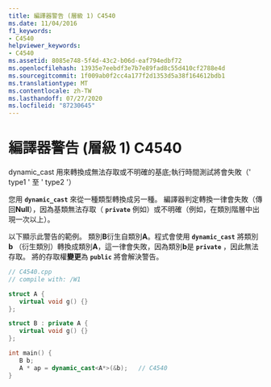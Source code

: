 ```yaml
---
title: 編譯器警告 (層級 1) C4540
ms.date: 11/04/2016
f1_keywords:
- C4540
helpviewer_keywords:
- C4540
ms.assetid: 8085e748-5f4d-43c2-b06d-eaf794edbf72
ms.openlocfilehash: 13935e7eebdf3e7b7e89fad8c55d410cf2788e4d
ms.sourcegitcommit: 1f009ab0f2cc4a177f2d1353d5a38f164612bdb1
ms.translationtype: MT
ms.contentlocale: zh-TW
ms.lasthandoff: 07/27/2020
ms.locfileid: "87230645"
---
```

# <a name="compiler-warning-level-1-c4540"></a>編譯器警告 (層級 1) C4540

dynamic_cast 用來轉換成無法存取或不明確的基底;執行時間測試將會失敗（' type1 ' 至 ' type2 '）

您用 **`dynamic_cast`** 來從一種類型轉換成另一種。 編譯器判定轉換一律會失敗（傳回**Null**），因為基類無法存取（ **`private`** 例如）或不明確（例如，在類別階層中出現一次以上）。

以下顯示此警告的範例。 類別**B**衍生自類別**A**。程式會使用 **`dynamic_cast`** 將類別**b** （衍生類別）轉換成類別**A**，這一律會失敗，因為類別**b**是 **`private`** ，因此無法存取。 將的存取權**變更**為 **`public`** 將會解決警告。

```cpp
// C4540.cpp
// compile with: /W1

struct A {
   virtual void g() {}
};

struct B : private A {
   virtual void g() {}
};

int main() {
   B b;
   A * ap = dynamic_cast<A*>(&b);   // C4540
}
```
